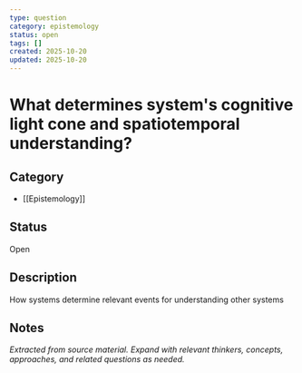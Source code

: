 ```yaml
---
type: question
category: epistemology
status: open
tags: []
created: 2025-10-20
updated: 2025-10-20
---
```


# What determines system's cognitive light cone and spatiotemporal understanding?

## Category

- [[Epistemology]]

## Status

Open

## Description

How systems determine relevant events for understanding other systems

## Notes

*Extracted from source material. Expand with relevant thinkers, concepts, approaches, and related questions as needed.*
